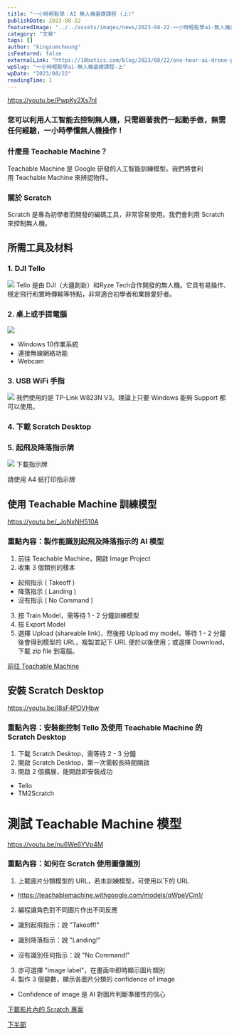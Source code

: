 ```yaml
---
title: "一小時輕鬆學：AI 無人機基礎課程 (上)"
publishDate: 2023-08-22
featuredImage: "../../assets/images/news/2023-08-22-一小時輕鬆學ai-無人機基礎課程-上/image1.png"
category: "文章"
tags: []
author: "kingsumcheung"
isFeatured: false
externalLink: "https://10botics.com/blog/2023/08/22/one-hour-ai-drone-part-1/"
wpSlug: "一小時輕鬆學ai-無人機基礎課程-上"
wpDate: "2023/08/22"
readingTime: 1
---
```


https://youtu.be/PwpKy2Xs7nI

### 您可以利用人工智能去控制無人機，只需跟著我們一起動手做，無需任何經驗，一小時學懂無人機操作！

### 什麼是 Teachable Machine？

Teachable Machine 是 Google 研發的人工智能訓練模型。我們將會利用 Teachable Machine 來辨認物件。

### 關於 Scratch

Scratch 是專為初學者而開發的編碼工具，非常容易使用。我們會利用 Scratch 來控制無人機。

## 所需工具及材料

### 1. DJI Tello

![](https://staging.10botics.com/wp-content/uploads/2023/08/Screenshot-2023-08-22-164800-1-1024x674.png)
Tello 是由 DJI（大疆創新）和Ryze Tech合作開發的無人機。它具有易操作、穩定飛行和實時傳輸等特點，非常適合初學者和業餘愛好者。

### 2. 桌上或手提電腦

![](https://staging.10botics.com/wp-content/uploads/2023/08/Screenshot-2023-08-22-165003-1.png)
- Windows 10作業系統
- 連接無線網絡功能
- Webcam

### 3. USB WiFi 手指

![](https://staging.10botics.com/wp-content/uploads/2023/08/Screenshot-2023-08-22-165325-1.png)
我們使用的是 TP-Link W823N V3。理論上只要 Windows 能夠 Support 都可以使用。

### 4. 下載 Scratch Desktop

### 5. 起飛及降落指示牌

![](https://staging.10botics.com/wp-content/uploads/2023/08/Screenshot-2023-08-22-180714.png)
下載指示牌

請使用 A4 紙打印指示牌

## 使用 Teachable Machine 訓練模型

https://youtu.be/_JoNxNH510A

### 重點內容：製作能識別起飛及降落指示的 AI 模型

1. 前往 Teachable Machine，開啟 Image Project
2. 收集 3 個類別的樣本
- 起飛指示 ( Takeoff )
- 降落指示 ( Landing )
- 沒有指示 ( No Command )
3. 按 Train Model，需等待 1 - 2 分鐘訓練模型
4. 按 Export Model
5. 選擇 Upload (shareable link)，然後按 Upload my model，等待 1 - 2 分鐘後會得到模型的 URL，複製並記下 URL 便於以後使用；或選擇 Download，下載 zip file 到電腦。

[前往 Teachable Machine](https://teachablemachine.withgoogle.com/train/image)

## 安裝 Scratch Desktop

https://youtu.be/I8sF4PDVHbw

### 重點內容：安裝能控制 Tello 及使用 Teachable Machine 的 Scratch Desktop

1. 下載 Scratch Desktop，需等待 2 - 3 分鐘
2. 開啟 Scratch Desktop，第一次需較長時間開啟
3. 開啟 2 個擴展，能開啟即安裝成功
- Tello
- TM2Scratch

# 測試 Teachable Machine 模型

https://youtu.be/nu6We6YVp4M

### 重點內容：如何在 Scratch 使用圖像識別

1. 上載圖片分類模型的 URL，若未訓練模型，可使用以下的 URL
- https://teachablemachine.withgoogle.com/models/qWpeVCjn1/
2. 編程讓角色對不同圖片作出不同反應

- 識別起飛指示：說 "Takeoff!"
- 識別降落指示：說 "Landing!"

- 沒有識別任何指示：說 "No Command!"
3. 亦可選擇 "image label"，在畫面中即時顯示圖片類別
4. 製作 3 個變數，顯示各圖片分類的 confidence of image
- Confidence of image 是 AI 對圖片判斷準確性的信心

[下載影片內的 Scratch 專案](https://drive.google.com/file/d/1XiUzHFpZE5sU3wTkKFoHs7TyMjcETKRY/view?usp=sharing)

[下半部](https://10botics.com/blog/one-hour-ai-drone-part-2)